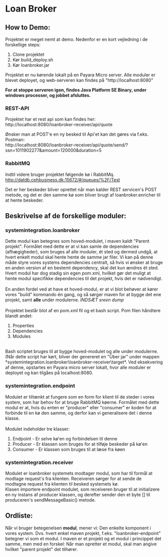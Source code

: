 # Loan Broker
## How to Demo:

Projektet er meget nemt at demo. Nedenfor er en kort vejledning i de forskellige steps:
1. Clone projektet
2. Kør build_deploy.sh
3. Kør loanbroker.jar

<p>Projektet er nu kørende lokalt på en Payara Micro server. Alle moduler er blevet deployet, og web-serveren kan findes på "http://localhost:8080"</p>

**For at stoppe serveren igen, findes Java Platform SE Binary, under windows processer, og jobbet afsluttes.** 

### REST-API
Projektet har et rest api som kan findes her:
<br>
http://localhost:8080/loanbroker-receiver/api/quote

Ønsker man at POST'e en ny besked til Api'et kan det gøres via f.eks. Postman:
<br>
http://localhost:8080/loanbroker-receiver/api/quote/send/?ssn=1011902277&amount=120000&duration=5


### RabbitMQ
Indtil videre bruger projektet følgende kø i RabbitMq.
<br>
http://datdb.cphbusiness.dk:15672/#/queues/%2F/Test
<br>
<p>Det er her beskeder bliver oprettet når man kalder REST servicen's POST metode, og det er den samme kø som bliver brugt af loanbroker.enricher til at hente beskeder.</p>


## Beskrivelse af de forskellige moduler:

### systemintegration.loanbroker
Dette modul kan betegnes som hoved-modulet, i maven kaldt "Parent projekt". Formålet med dette er at vi kan samle de dependencies (afhægigheder), som bruges af alle moduler, ét sted og dermed undgå, at hvert enkelt modul skal hente hente de samme jar filer. Vi kan på denne måde styre vores systems dependencies centralt, så hvis vi ønsker at bruge en anden version af en bestemt dependency, skal det kun ændres ét sted. Hvert modul har dog stadig sin egen pom.xml, hvilket gør det muligt at hente modul specifikke dependencies til det projekt, hvis det er nødvendigt.  
<br>
En anden fordel ved at have et hoved-modul, er at vi blot behøver at kører vores "build" kommando én gang, og så sørger maven for at bygge det ene projekt, samt **alle** under modulerne. *INDSÆT sreen dump* 
<br><br>
Projektet består blot af en pom.xml fil og et bash script. Pom filen håndtere blandt andet:
1. Properties
2. Dependencies
3. Modules

<br>
Bash scriptet bruges til at bygge hoved-modulet og alle under modulerne. (Når dette script har kørt, bliver der genereret en "Über jar" under mappen *systemintegration.loanbroker\loanbroker-receiver\target*. Ved eksekvering af denne, opstartes en Payara micro server lokalt, hvor alle moduler er deployet og kan tilgåes på localhost:8080.  


### systemintegration.endpoint
Modulet er tiltænkt at fungere som en form for klient til de steder i vores system, som har behov for at bruge RabbitMQ køerne. Formålet med dette modul er at, hvis du enten er "producer" eller "consumer" er koden for at forbinde til en kø den samme, og derfor kan vi generalisere det i denne klasse. 
<br><br>
Modulet indeholder tre klasser:
1. Endpoint - Er selve kø'en og forbindelsen til denne
2. Producer - Er klassen som bruges for at tilføje beskeder på kø'en
3. Consumer - Er klassen som bruges til at læse fra køen

### systemintegration.receiver
Modulet er loanbroker systemets modtager modul, som har til formål at modtage request's fra klienten. Receiveren sørger for at sende de modtagne request fra klienten til besked systemets kø.
<br>
Klasen importere endpoint modulet, som receiveren bruger til at initializere en ny instans af producer klassen, og derefter sender den et byte [] til produceren's sendMessageBasic() metode.


## Ordliste:
Når vi bruger betegenelsen **modul**, mener vi: Den enkelte komponent i vores system. Dvs. hvert enkel maven projekt, f.eks. "loanbroker-endpoint" betegner vi som et modul. I maven er et projekt og et modul i princippet det samme, men med en forskel: Når man opretter et modul, skal man angive hvilket "parent projekt" det tilhører.
